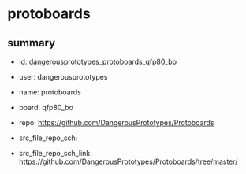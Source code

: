 # protoboards
 
## summary 
* id: dangerousprototypes_protoboards_qfp80_bo
* user: dangerousprototypes
* name: protoboards
* board: qfp80_bo
* repo: https://github.com/DangerousPrototypes/Protoboards



* src_file_repo_sch: 
* src_file_repo_sch_link: https://github.com/DangerousPrototypes/Protoboards/tree/master/






